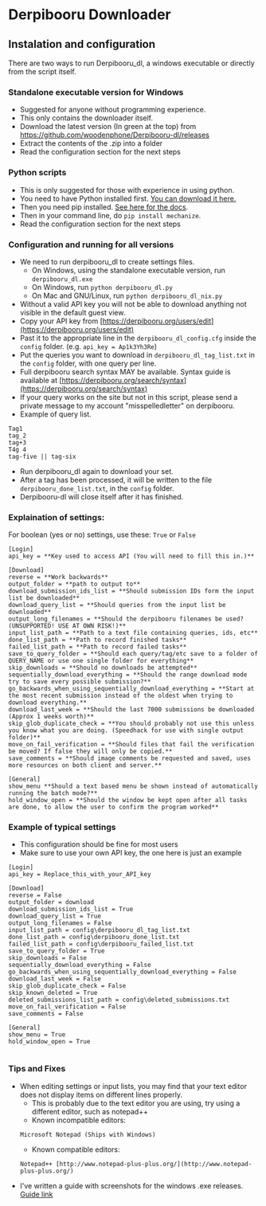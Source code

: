 # Derpibooru Downloader

## Instalation and configuration
There are two ways to run Derpibooru_dl, a windows executable or directly from the script itself.
### Standalone executable version for Windows
- Suggested for anyone without programming experience.
- This only contains the downloader itself.
- Download the latest version (In green at the top) from https://github.com/woodenphone/Derpibooru-dl/releases
- Extract the contents of the .zip into a folder
- Read the configuration section for the next steps

### Python scripts
- This is only suggested for those with experience in using python.
- You need to have Python installed first. [You can download it here.
](https://www.python.org/download/)
- Then you need pip installed. [See here for the docs](http://pip.readthedocs.org/en/latest/installing.html).
- Then in your command line, do `pip install mechanize`.
- Read the configuration section for the next steps

### Configuration and running for all versions
- We need to run derpibooru_dl to create settings files.
    - On Windows, using the standalone executable version, run `derpibooru_dl.exe`
    - On Windows, run `python derpibooru_dl.py`
    - On Mac and GNU/Linux, run `python derpibooru_dl_nix.py`
- Without a valid API key you will not be able to download anything not visible in the default guest view.
- Copy your API key from [https://derpibooru.org/users/edit](https://derpibooru.org/users/edit)
- Past it to the appropriate line in the `derpibooru_dl_config.cfg` inside the `config` folder. (e.g. `api_key = Ap1k3Yh3Re`)
- Put the queries you want to download in `derpibooru_dl_tag_list.txt` in the `config` folder, with one query per line.
- Full derpibooru search syntax MAY be available. Syntax guide is available at [https://derpibooru.org/search/syntax](https://derpibooru.org/search/syntax)
- If your query works on the site but not in this script, please send a private message to my account "misspelledletter" on derpibooru.
- Example of query list.
````
Tag1
tag_2
tag+3
T4g 4
tag-five || tag-six
````
- Run derpibooru_dl again to download your set.
- After a tag has been processed, it will be written to the file `derpibooru_done_list.txt`, in the `config` folder.
- Derpibooru-dl will close itself after it has finished.




### Explaination of settings:
For boolean (yes or no) settings, use these: `True` or `False`

````
[Login]
api_key = **Key used to access API (You will need to fill this in.)**

[Download]
reverse = **Work backwards**
output_folder = **path to output to**
download_submission_ids_list = **Should submission IDs form the input list be downloaded**
download_query_list = **Should queries from the input list be downloaded**
output_long_filenames = **Should the derpibooru filenames be used? (UNSUPPORTED! USE AT OWN RISK!)**
input_list_path = **Path to a text file containing queries, ids, etc**
done_list_path = **Path to record finished tasks**
failed_list_path = **Path to record failed tasks**
save_to_query_folder = **Should each query/tag/etc save to a folder of QUERY_NAME or use one single folder for everything**
skip_downloads = **Should no downloads be attempted**
sequentially_download_everything = **Should the range download mode try to save every possible submission?**
go_backwards_when_using_sequentially_download_everything = **Start at the most recent submission instead of the oldest when trying to download everything.**
download_last_week = **Should the last 7000 submissions be downloaded (Approx 1 weeks worth)**
skip_glob_duplicate_check = **You should probably not use this unless you know what you are doing. (Speedhack for use with single output folder)**
move_on_fail_verification = **Should files that fail the verification be moved? If false they will only be copied.**
save_comments = **Should image comments be requested and saved, uses more resources on both client and server.**

[General]
show_menu **Should a text based menu be shown instead of automatically running the batch mode?**
hold_window_open = **Should the window be kept open after all tasks are done, to allow the user to confirm the program worked**
````

### Example of typical settings
- This configuration should be fine for most users
- Make sure to use your own API key, the one here is just an example
````
[Login]
api_key = Replace_this_with_your_API_key

[Download]
reverse = False
output_folder = download
download_submission_ids_list = True
download_query_list = True
output_long_filenames = False
input_list_path = config\derpibooru_dl_tag_list.txt
done_list_path = config\derpibooru_done_list.txt
failed_list_path = config\derpibooru_failed_list.txt
save_to_query_folder = True
skip_downloads = False
sequentially_download_everything = False
go_backwards_when_using_sequentially_download_everything = False
download_last_week = False
skip_glob_duplicate_check = False
skip_known_deleted = True
deleted_submissions_list_path = config\deleted_submissions.txt
move_on_fail_verification = False
save_comments = False

[General]
show_menu = True
hold_window_open = True


````

### Tips and Fixes
- When editing settings or input lists, you may find that your text editor does not display items on different lines properly.
    - This is probably due to the text editor you are using, try using a different editor, such as notepad++
    - Known incompatible editors:
    ````
    Microsoft Notepad (Ships with Windows)
    ````
    - Known compatible editors:
    ````
    Notepad++ [http://www.notepad-plus-plus.org/](http://www.notepad-plus-plus.org/)
    ````
- I've written a guide with screenshots for the windows .exe releases. [Guide link](http://evil-vortex.com/Guide_2014-10-28.pdf)
